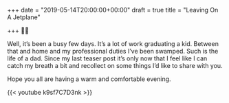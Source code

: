 +++
date = "2019-05-14T20:00:00+00:00"
draft = true
title = "Leaving On A Jetplane"

+++
🛫🌃

Well, it’s been a busy few days. It’s a lot of work graduating a kid. Between that and home and my professional duties I’ve been swamped. Such is the life of a dad. Since my last teaser post it’s only now that I feel like I can catch my breath a bit and recollect on some things I’d like to share with you. 

Hope you all are having a warm and comfortable evening.

{{< youtube k9sf7C7D3nk >}}